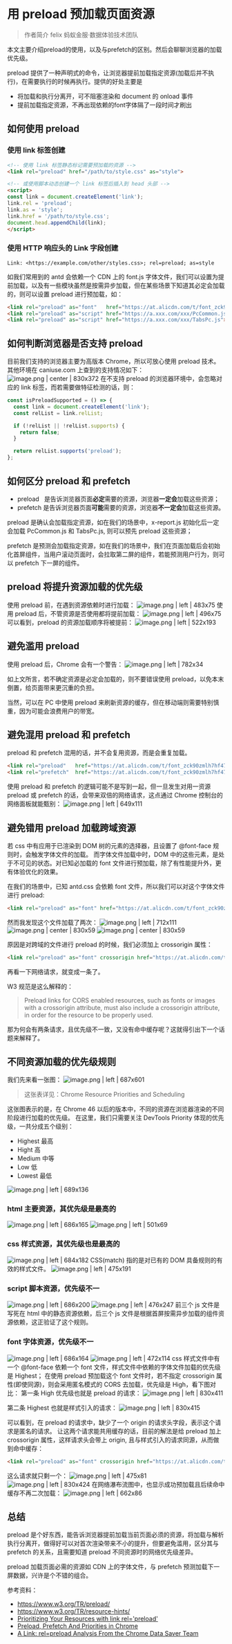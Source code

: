 # 用 preload 预加载页面资源

> 作者简介 felix 蚂蚁金服·数据体验技术团队

本文主要介绍preload的使用，以及与prefetch的区别。然后会聊聊浏览器的加载优先级。

preload 提供了一种声明式的命令，让浏览器提前加载指定资源(加载后并不执行)，在需要执行的时候再执行。提供的好处主要是
 - 将加载和执行分离开，可不阻塞渲染和 document 的 onload 事件
 - 提前加载指定资源，不再出现依赖的font字体隔了一段时间才刷出

## 如何使用 preload
### 使用 link 标签创建
```html
<!-- 使用 link 标签静态标记需要预加载的资源 -->
<link rel="preload" href="/path/to/style.css" as="style">

<!-- 或使用脚本动态创建一个 link 标签后插入到 head 头部 -->
<script>
const link = document.createElement('link');
link.rel = 'preload';
link.as = 'style';
link.href = '/path/to/style.css';
document.head.appendChild(link);
</script>
```
### 使用 HTTP 响应头的 Link 字段创建
```plain
Link: <https://example.com/other/styles.css>; rel=preload; as=style
```

如我们常用到的 antd 会依赖一个 CDN 上的 font.js 字体文件，我们可以设置为提前加载，以及有一些模块虽然是按需异步加载，但在某些场景下知道其必定会加载的，则可以设置 preload 进行预加载，如：
```html
<link rel="preload" as="font"   href="https://at.alicdn.com/t/font_zck90zmlh7hf47vi.woff">
<link rel="preload" as="script" href="https://a.xxx.com/xxx/PcCommon.js">
<link rel="preload" as="script" href="https://a.xxx.com/xxx/TabsPc.js">
```

## 如何判断浏览器是否支持 preload
目前我们支持的浏览器主要为高版本 Chrome，所以可放心使用 preload 技术。
其他环境在 caniuse.com 上查到的支持情况如下：
![image.png | center | 830x372](https://user-gold-cdn.xitu.io/2018/2/11/16182c9cfb2a97ba?w=932&h=418&f=png&s=66423 "")
在不支持 preload 的浏览器环境中，会忽略对应的 link 标签，而若需要做特征检测的话，则：
```javascript
const isPreloadSupported = () => {
  const link = document.createElement('link');
  const relList = link.relList;

  if (!relList || !relList.supports) {
    return false;
  }

  return relList.supports('preload');
};
```

## 如何区分 preload 和 prefetch
* preload   是告诉浏览器页面**必定**需要的资源，浏览器**一定会**加载这些资源；
* prefetch 是告诉浏览器页面**可能**需要的资源，浏览器**不一定会**加载这些资源。


preload 是确认会加载指定资源，如在我们的场景中，x-report.js 初始化后一定会加载 PcCommon.js 和 TabsPc.js, 则可以预先 preload 这些资源；

prefetch 是预测会加载指定资源，如在我们的场景中，我们在页面加载后会初始化首屏组件，当用户滚动页面时，会拉取第二屏的组件，若能预测用户行为，则可以 prefetch 下一屏的组件。

## preload 将提升资源加载的优先级
使用 preload 前，在遇到资源依赖时进行加载：
![image.png | left | 483x75](https://user-gold-cdn.xitu.io/2018/2/11/16182c9cfc08d33e?w=483&h=75&f=png&s=13650 "")
使用 preload 后，不管资源是否使用都将提前加载：
![image.png | left | 496x75](https://user-gold-cdn.xitu.io/2018/2/11/16182c9cfc3795d0?w=496&h=75&f=png&s=13377 "")
可以看到，preload 的资源加载顺序将被提前：
![image.png | left | 522x193](https://user-gold-cdn.xitu.io/2018/2/11/16182c9cfd983ba1?w=522&h=193&f=png&s=40482 "")

## 避免滥用 preload
使用 preload 后，Chrome 会有一个警告：
![image.png | left | 782x34](https://user-gold-cdn.xitu.io/2018/2/11/16182c9d0099ff27?w=782&h=34&f=png&s=18757 "")

如上文所言，若不确定资源是必定会加载的，则不要错误使用 preload，以免本末倒置，给页面带来更沉重的负担。

当然，可以在 PC 中使用 preload 来刷新资源的缓存，但在移动端则需要特别慎重，因为可能会浪费用户的带宽。

## 避免混用 preload 和 prefetch
preload 和 prefetch 混用的话，并不会复用资源，而是会重复加载。
```html
<link rel="preload"   href="https://at.alicdn.com/t/font_zck90zmlh7hf47vi.woff" as="font">
<link rel="prefetch"  href="https://at.alicdn.com/t/font_zck90zmlh7hf47vi.woff" as="font">
```

使用 preload 和 prefetch 的逻辑可能不是写到一起，但一旦发生对用一资源 preload 或 prefetch 的话，会带来双倍的网络请求，这点通过 Chrome 控制台的网络面板就能甄别：
![image.png | left | 649x111](https://user-gold-cdn.xitu.io/2018/2/11/16182c9d024a861b?w=649&h=111&f=png&s=21597 "")

## 避免错用 preload 加载跨域资源
若 css 中有应用于已渲染到 DOM 树的元素的选择器，且设置了 @font-face 规则时，会触发字体文件的加载。
而字体文件加载中时，DOM 中的这些元素，是处于不可见的状态。对已知必加载的 font 文件进行预加载，除了有性能提升外，更有体验优化的效果。

在我们的场景中，已知 antd.css 会依赖 font 文件，所以我们可以对这个字体文件进行 preload:
```html
<link rel="preload" as="font" href="https://at.alicdn.com/t/font_zck90zmlh7hf47vi.woff">
```

然而我发现这个文件加载了两次：
![image.png | left | 712x111](https://user-gold-cdn.xitu.io/2018/2/11/16182c9d39e6a355?w=712&h=111&f=png&s=21798 "")
![image.png | center | 830x59](https://user-gold-cdn.xitu.io/2018/2/11/16182c9d3aa4a0bd?w=1039&h=75&f=png&s=21425 "")
![image.png | center | 830x59](https://user-gold-cdn.xitu.io/2018/2/11/16182c9d3abb2f7e?w=1047&h=75&f=png&s=20508 "")

原因是对跨域的文件进行 preload 的时候，我们必须加上 crossorigin 属性：
```html
<link rel="preload" as="font" crossorigin href="https://at.alicdn.com/t/font_zck90zmlh7hf47vi.woff">
```
再看一下网络请求，就变成一条了。

W3 规范是这么解释的：

> Preload links for CORS enabled resources, such as fonts or images with a crossorigin attribute, must also include a crossorigin attribute, in order for the resource to be properly used.


那为何会有两条请求，且优先级不一致，又没有命中缓存呢？这就得引出下一个话题来解释了。

## 不同资源加载的优先级规则
我们先来看一张图：
![image.png | left | 687x601](https://user-gold-cdn.xitu.io/2018/2/11/16182c9d3ff9f3c2?w=687&h=601&f=png&s=69267 "")
> 这张表详见：Chrome Resource Priorities and Scheduling

这张图表示的是，在 Chrome 46 以后的版本中，不同的资源在浏览器渲染的不同阶段进行加载的优先级。
在这里，我们只需要关注 DevTools Priority 体现的优先级，一共分成五个级别：
* Highest 最高
* Hight 高
* Medium 中等
* Low 低
* Lowest 最低

![image.png | left | 689x136](https://user-gold-cdn.xitu.io/2018/2/11/16182c9d3adc6ac4?w=689&h=136&f=png&s=22667 "")

### html 主要资源，其优先级是最高的
![image.png | left | 686x165](https://user-gold-cdn.xitu.io/2018/2/11/16182c9d481a1d53?w=686&h=165&f=png&s=25805 "")
![image.png | left | 501x69](https://user-gold-cdn.xitu.io/2018/2/11/16182c9d66475b20?w=501&h=69&f=png&s=13875 "")

### css 样式资源，其优先级也是最高的
![image.png | left | 684x182](https://user-gold-cdn.xitu.io/2018/2/11/16182c9d6655ca9e?w=684&h=182&f=png&s=28812 "")
CSS(match) 指的是对已有的 DOM 具备规则的有效的样式文件。
![image.png | left | 475x191](https://user-gold-cdn.xitu.io/2018/2/11/16182c9d668e2d05?w=475&h=191&f=png&s=42007 "")
### script 脚本资源，优先级不一
![image.png | left | 686x200](https://user-gold-cdn.xitu.io/2018/2/11/16182c9d6d350cd4?w=686&h=200&f=png&s=35097 "")
![image.png | left | 476x247](https://user-gold-cdn.xitu.io/2018/2/11/16182c9d714e2b5d?w=476&h=247&f=png&s=49422 "")
前三个 js 文件是写死在 html 中的静态资源依赖，后三个 js 文件是根据首屏按需异步加载的组件资源依赖，这正验证了这个规则。

### font 字体资源，优先级不一
![image.png | left | 686x164](https://user-gold-cdn.xitu.io/2018/2/11/16182c9d75e89bad?w=686&h=164&f=png&s=26721 "")
![image.png | left | 472x114](https://user-gold-cdn.xitu.io/2018/2/11/16182c9d92882579?w=472&h=114&f=png&s=20800 "")
css 样式文件中有一个 @font-face 依赖一个 font 文件，样式文件中依赖的字体文件加载的优先级是 Highest；
在使用 preload 预加载这个 font 文件时，若不指定 crossorigin 属性(即使同源)，则会采用匿名模式的 CORS 去加载，优先级是 High，看下图对比：
第一条 High 优先级也就是 preload 的请求：
![image.png | left | 830x411](https://user-gold-cdn.xitu.io/2018/2/11/16182c9d959d176e?w=2396&h=1188&f=png&s=657709 "")

第二条 Highest 也就是样式引入的请求：
![image.png | left | 830x415](https://user-gold-cdn.xitu.io/2018/2/11/16182c9d9b47ac32?w=2322&h=1162&f=png&s=644778 "")

可以看到，在 preload 的请求中，缺少了一个 origin 的请求头字段，表示这个请求是匿名的请求。
让这两个请求能共用缓存的话，目前的解法是给 preload 加上 crossorigin 属性，这样请求头会带上 origin, 且与样式引入的请求同源，从而做到命中缓存：
```html
<link rel="preload" as="font" crossorigin href="https://at.alicdn.com/t/font_zck90zmlh7hf47vi.woff">
```
这么请求就只剩一个：
![image.png | left | 475x81](https://user-gold-cdn.xitu.io/2018/2/11/16182c9d9b434455?w=475&h=81&f=png&s=11924 "")
![image.png | left | 830x424](https://user-gold-cdn.xitu.io/2018/2/11/16182c9da3d6f330?w=2298&h=1176&f=png&s=599582 "")
在网络瀑布流图中，也显示成功预加载且后续命中缓存不再二次加载：
![image.png | left | 662x86](https://user-gold-cdn.xitu.io/2018/2/11/16182c9dab663c25?w=662&h=86&f=png&s=11789 "")

## 总结
preload 是个好东西，能告诉浏览器提前加载当前页面必须的资源，将加载与解析执行分离开，做得好可以对首次渲染带来不小的提升，但要避免滥用，区分其与 prefetch 的关系，且需要知道 preload 不同资源时的网络优先级差异。

preload 加载页面必需的资源如 CDN 上的字体文件，与 prefetch 预测加载下一屏数据，兴许是个不错的组合。

参考资料：
* https://www.w3.org/TR/preload/
* https://www.w3.org/TR/resource-hints/
* [Prioritizing Your Resources with link rel='preload'](https://developers.google.com/web/updates/2016/03/link-rel-preload)
* [Preload, Prefetch And Priorities in Chrome](https://medium.com/reloading/preload-prefetch-and-priorities-in-chrome-776165961bbf)
* [A Link: rel=preload Analysis From the Chrome Data Saver Team](https://medium.com/reloading/a-link-rel-preload-analysis-from-the-chrome-data-saver-team-5edf54b08715)